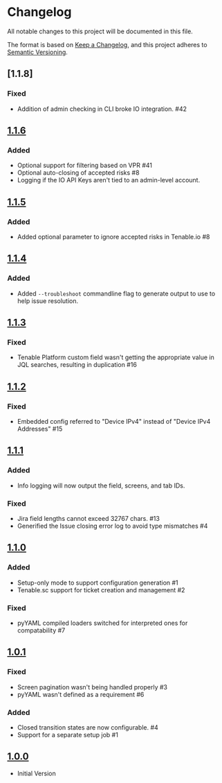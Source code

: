 # Changelog
All notable changes to this project will be documented in this file.

The format is based on [Keep a Changelog](https://keepachangelog.com/en/1.0.0/),
and this project adheres to [Semantic Versioning](https://semver.org/spec/v2.0.0.html).

## [1.1.8]
### Fixed
- Addition of admin checking in CLI broke IO integration. #42

## [1.1.6]
### Added
- Optional support for filtering based on VPR #41
- Optional auto-closing of accepted risks #8
- Logging if the IO API Keys aren't tied to an admin-level account.

## [1.1.5]
### Added
- Added optional parameter to ignore accepted risks in Tenable.io #8

## [1.1.4]
### Added
- Added `--troubleshoot` commandline flag to generate output to use to help issue resolution.

## [1.1.3]
### Fixed
- Tenable Platform custom field wasn't getting the appropriate value in JQL searches, resulting in duplication #16

## [1.1.2]
### Fixed
- Embedded config referred to "Device IPv4" instead of "Device IPv4 Addresses" #15

## [1.1.1]
### Added
- Info logging will now output the field, screens, and tab IDs.

### Fixed
- Jira field lengths cannot exceed 32767 chars. #13
- Generified the Issue closing error log to avoid type mismatches #4

## [1.1.0]
### Added
- Setup-only mode to support configuration generation #1
- Tenable.sc support for ticket creation and management #2

### Fixed
- pyYAML compiled loaders switched for interpreted ones for compatability #7

## [1.0.1]
### Fixed
- Screen pagination wasn't being handled properly #3
- pyYAML wasn't defined as a requirement #6

### Added
- Closed transition states are now configurable. #4
- Support for a separate setup job #1

## [1.0.0]
- Initial Version


[1.1.7]: https://github.com/tenable/integration-jira-cloud/compare/1.1.6...1.1.8
[1.1.6]: https://github.com/tenable/integration-jira-cloud/compare/1.1.5...1.1.6
[1.1.5]: https://github.com/tenable/integration-jira-cloud/compare/1.1.4...1.1.5
[1.1.4]: https://github.com/tenable/integration-jira-cloud/compare/1.1.3...1.1.4
[1.1.3]: https://github.com/tenable/integration-jira-cloud/compare/1.1.2...1.1.3
[1.1.2]: https://github.com/tenable/integration-jira-cloud/compare/1.1.1...1.1.2
[1.1.1]: https://github.com/tenable/integration-jira-cloud/compare/1.1.0...1.1.1
[1.1.0]: https://github.com/tenable/integration-jira-cloud/compare/1.0.1...1.1.0
[1.0.1]: https://github.com/tenable/integration-jira-cloud/compare/1.0.0...1.0.1
[1.0.0]: https://github.com/tenable/integration-jira-cloud/compare/56cd7f0...1.0.0
